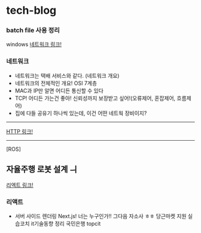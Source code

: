 # tech-blog

  ### batch file 사용 정리
windows
[네트워크 링크!](네트워크.md)

### 네트워크

- 네트워크는 택배 서비스와 같다. (네트워크 개요)
- 네트워크의 전체적인 개요! OSI 7계층
- MAC과 IP만 알면 어디든 통신할 수 있다
- TCP! 어디든 가는건 좋아! 신뢰성까지 보장받고 싶어!(오류제어, 혼잡제어, 흐름제어)
- 집에 다들 공유기 하나씩 있는데, 이건 어떤 네트웍 장비이지?

---

[HTTP 링크!](HTTP.md)


---
[ROS]

자율주행 로봇 설계 ㅢ
---

[리엑트 링크!](react/서버_사이드_렌더링_Next.js.md)

### 리액트

- 서버 사이드 렌더링 Next.js! 너는 누구인가!!
그다음
자소사
ㅎㅎ
당근마켓 지원
실습코치 it기술동향 정리
국민은행 topcit
